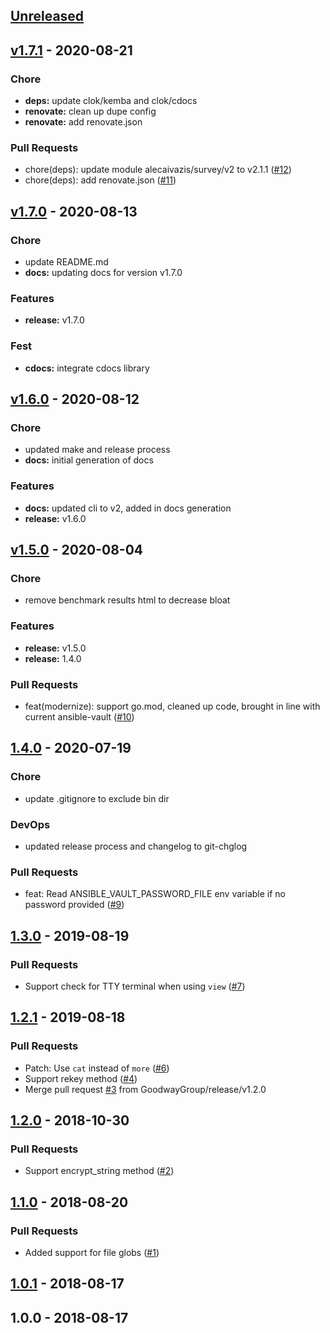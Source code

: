 <a name="unreleased"></a>
## [Unreleased]


<a name="v1.7.1"></a>
## [v1.7.1] - 2020-08-21
### Chore
- **deps:** update clok/kemba and clok/cdocs
- **renovate:** clean up dupe config
- **renovate:** add renovate.json

### Pull Requests
- chore(deps): update module alecaivazis/survey/v2 to v2.1.1 ([#12](https://github.com/GoodwayGroup/gwvault/issues/12))
- chore(deps): add renovate.json ([#11](https://github.com/GoodwayGroup/gwvault/issues/11))


<a name="v1.7.0"></a>
## [v1.7.0] - 2020-08-13
### Chore
- update README.md
- **docs:** updating docs for version v1.7.0

### Features
- **release:** v1.7.0

### Fest
- **cdocs:** integrate cdocs library


<a name="v1.6.0"></a>
## [v1.6.0] - 2020-08-12
### Chore
- updated make and release process
- **docs:** initial generation of docs

### Features
- **docs:** updated cli to v2, added in docs generation
- **release:** v1.6.0


<a name="v1.5.0"></a>
## [v1.5.0] - 2020-08-04
### Chore
- remove benchmark results html to decrease bloat

### Features
- **release:** v1.5.0
- **release:** 1.4.0

### Pull Requests
- feat(modernize): support go.mod, cleaned up code, brought in line with current ansible-vault ([#10](https://github.com/GoodwayGroup/gwvault/issues/10))


<a name="1.4.0"></a>
## [1.4.0] - 2020-07-19
### Chore
- update .gitignore to exclude bin dir

### DevOps
- updated release process and changelog to git-chglog

### Pull Requests
- feat: Read ANSIBLE_VAULT_PASSWORD_FILE env variable if no password provided ([#9](https://github.com/GoodwayGroup/gwvault/issues/9))


<a name="1.3.0"></a>
## [1.3.0] - 2019-08-19
### Pull Requests
- Support check for TTY terminal when using `view` ([#7](https://github.com/GoodwayGroup/gwvault/issues/7))


<a name="1.2.1"></a>
## [1.2.1] - 2019-08-18
### Pull Requests
- Patch: Use `cat` instead of `more` ([#6](https://github.com/GoodwayGroup/gwvault/issues/6))
- Support rekey method ([#4](https://github.com/GoodwayGroup/gwvault/issues/4))
- Merge pull request [#3](https://github.com/GoodwayGroup/gwvault/issues/3) from GoodwayGroup/release/v1.2.0


<a name="1.2.0"></a>
## [1.2.0] - 2018-10-30
### Pull Requests
- Support encrypt_string method ([#2](https://github.com/GoodwayGroup/gwvault/issues/2))


<a name="1.1.0"></a>
## [1.1.0] - 2018-08-20
### Pull Requests
- Added support for file globs ([#1](https://github.com/GoodwayGroup/gwvault/issues/1))


<a name="1.0.1"></a>
## [1.0.1] - 2018-08-17

<a name="1.0.0"></a>
## 1.0.0 - 2018-08-17

[Unreleased]: https://github.com/GoodwayGroup/gwvault/compare/v1.7.1...HEAD
[v1.7.1]: https://github.com/GoodwayGroup/gwvault/compare/v1.7.0...v1.7.1
[v1.7.0]: https://github.com/GoodwayGroup/gwvault/compare/v1.6.0...v1.7.0
[v1.6.0]: https://github.com/GoodwayGroup/gwvault/compare/v1.5.0...v1.6.0
[v1.5.0]: https://github.com/GoodwayGroup/gwvault/compare/1.4.0...v1.5.0
[1.4.0]: https://github.com/GoodwayGroup/gwvault/compare/1.3.0...1.4.0
[1.3.0]: https://github.com/GoodwayGroup/gwvault/compare/1.2.1...1.3.0
[1.2.1]: https://github.com/GoodwayGroup/gwvault/compare/1.2.0...1.2.1
[1.2.0]: https://github.com/GoodwayGroup/gwvault/compare/1.1.0...1.2.0
[1.1.0]: https://github.com/GoodwayGroup/gwvault/compare/1.0.1...1.1.0
[1.0.1]: https://github.com/GoodwayGroup/gwvault/compare/1.0.0...1.0.1
